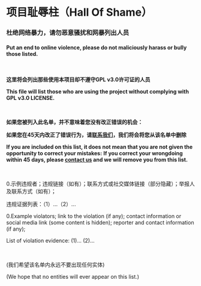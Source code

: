 # 项目耻辱柱（Hall Of Shame）

### 杜绝网络暴力，请勿恶意骚扰和网暴列出人员

#### Put an end to online violence, please do not maliciously harass or bully those listed.
<br/>

**这里将会列出那些使用本项目却不遵守GPL v3.0许可证的人员**

**This file will list those who are using the project without complying with GPL v3.0 LICENSE.**

<br/>

**如果您被列入此名单，并不意味着您没有改正错误的机会：**

**如果您在45天内改正了错误行为，请[联系我们](mailto:x@xingyv.top)，我们将会将您从该名单中删除**

**If you are included on this list, it does not mean that you are not given the opportunity to correct your mistakes:**
**If you correct your wrongdoing within 45 days, please [contact us](mailto:x@xingyv.top) and we will remove you from this list.**

<br/>

0.示例违规者；违规链接（如有）；联系方式或社交媒体链接（部分隐藏）；举报人及联系方式（如有）；

违规证据列表：（1）...（2）...

0.Example violators; link to the violation (if any); contact information or social media link (some content is hidden); reporter and contact information (if any);

List of violation evidence:   (1)...  (2)...

<br/>

(我们希望该名单内永远不要出现任何实体)

(We hope that no entities will ever appear on this list.)